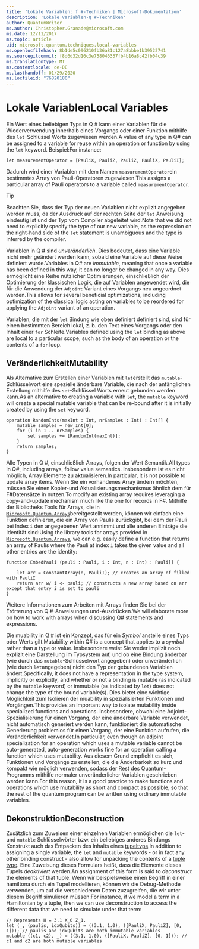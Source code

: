 ```yaml
---
title: 'Lokale Variablen: f #-Techniken | Microsoft-Dokumentation'
description: 'Lokale Variablen-Q #-Techniken'
author: QuantumWriter
ms.author: Christopher.Granade@microsoft.com
ms.date: 12/11/2017
ms.topic: article
uid: microsoft.quantum.techniques.local-variables
ms.openlocfilehash: 8b1de5c096210fb36a81c127a8bbbe1b39522741
ms.sourcegitcommit: f8d6d32d16c3e758046337fb4b16a8c42fb04c39
ms.translationtype: MT
ms.contentlocale: de-DE
ms.lasthandoff: 01/29/2020
ms.locfileid: "76820180"
---
```

# <a name="local-variables"></a><span data-ttu-id="f4872-103">Lokale Variablen</span><span class="sxs-lookup"><span data-stu-id="f4872-103">Local Variables</span></span> #

<span data-ttu-id="f4872-104">Ein Wert eines beliebigen Typs in Q # kann einer Variablen für die Wiederverwendung innerhalb eines Vorgangs oder einer Funktion mithilfe des `let`-Schlüssel Worts zugewiesen werden.</span><span class="sxs-lookup"><span data-stu-id="f4872-104">A value of any type in Q# can be assigned to a variable for reuse within an operation or function by using the `let` keyword.</span></span>
<span data-ttu-id="f4872-105">Beispiel:</span><span class="sxs-lookup"><span data-stu-id="f4872-105">For instance:</span></span>

```qsharp
let measurementOperator = [PauliX, PauliZ, PauliZ, PauliX, PauliI];
```

<span data-ttu-id="f4872-106">Dadurch wird einer Variablen mit dem Namen `measurementOperator`ein bestimmtes Array von Pauli-Operatoren zugewiesen.</span><span class="sxs-lookup"><span data-stu-id="f4872-106">This assigns a particular array of Pauli operators to a variable called `measurementOperator`.</span></span>

> [!TIP]
> <span data-ttu-id="f4872-107">Beachten Sie, dass der Typ der neuen Variablen nicht explizit angegeben werden muss, da der Ausdruck auf der rechten Seite der `let` Anweisung eindeutig ist und der Typ vom Compiler abgeleitet wird.</span><span class="sxs-lookup"><span data-stu-id="f4872-107">Note that we did not need to explicitly specify the type of our new variable, as the expression on the right-hand side of the `let` statement is unambiguous and the type is inferred by the compiler.</span></span> 

<span data-ttu-id="f4872-108">Variablen in Q # sind *unveränderlich*. Dies bedeutet, dass eine Variable nicht mehr geändert werden kann, sobald eine Variable auf diese Weise definiert wurde.</span><span class="sxs-lookup"><span data-stu-id="f4872-108">Variables in Q# are *immutable*, meaning that once a variable has been defined in this way, it can no longer be changed in any way.</span></span>
<span data-ttu-id="f4872-109">Dies ermöglicht eine Reihe nützlicher Optimierungen, einschließlich der Optimierung der klassischen Logik, die auf Variablen angewendet wird, die für die Anwendung der `Adjoint` Variant eines Vorgangs neu angeordnet werden.</span><span class="sxs-lookup"><span data-stu-id="f4872-109">This allows for several beneficial optimizations, including optimization of the classical logic acting on variables to be reordered for applying the `Adjoint` variant of an operation.</span></span>

<span data-ttu-id="f4872-110">Variablen, die mit der `let` Bindung wie oben definiert definiert sind, sind für einen bestimmten Bereich lokal, z. b. den Text eines Vorgangs oder den Inhalt einer `for` Schleife.</span><span class="sxs-lookup"><span data-stu-id="f4872-110">Variables defined using the `let` binding as above are local to a particular scope, such as the body of an operation or the contents of a `for` loop.</span></span>


## <a name="mutability"></a><span data-ttu-id="f4872-111">Veränderlichkeit</span><span class="sxs-lookup"><span data-stu-id="f4872-111">Mutability</span></span> ##

<span data-ttu-id="f4872-112">Als Alternative zum Erstellen einer Variablen mit `let`erstellt das `mutable`-Schlüsselwort eine spezielle änderbare Variable, die nach der anfänglichen Erstellung mithilfe des `set`-Schlüssel Worts erneut gebunden werden kann.</span><span class="sxs-lookup"><span data-stu-id="f4872-112">As an alternative to creating a variable with `let`, the `mutable` keyword will create a special mutable variable that can be re-bound after it is initially created by using the `set` keyword.</span></span>

```qsharp
operation RandomInts(maxInt : Int, nrSamples : Int) : Int[] {
    mutable samples = new Int[0];
    for (i in 1 .. nrSamples) {
        set samples += [RandomInt(maxInt)];
    }
    return samples;
}
```

<span data-ttu-id="f4872-113">Alle Typen in Q #, einschließlich Arrays, folgen der Wert Semantik.</span><span class="sxs-lookup"><span data-stu-id="f4872-113">All types in Q#, including arrays, follow value semantics.</span></span> <span data-ttu-id="f4872-114">Insbesondere ist es nicht möglich, Array Elemente zu aktualisieren.</span><span class="sxs-lookup"><span data-stu-id="f4872-114">In particular, it is not possible to update array items.</span></span> <span data-ttu-id="f4872-115">Wenn Sie ein vorhandenes Array ändern möchten, müssen Sie einen Kopier-und Aktualisierungsmechanismus ähnlich dem für F#Datensätze in nutzen.</span><span class="sxs-lookup"><span data-stu-id="f4872-115">To modify an existing array requires leveraging a copy-and-update mechanism much like the one for records in F#.</span></span> <span data-ttu-id="f4872-116">Mithilfe der Bibliotheks Tools für Arrays, die in [`Microsoft.Quantum.Arrays`](xref:microsoft.quantum.arrays)bereitgestellt werden, können wir einfach eine Funktion definieren, die ein Array von Paulis zurückgibt, bei dem der Pauli bei Index `i` den angegebenen Wert annimmt und alle anderen Einträge die Identität sind:</span><span class="sxs-lookup"><span data-stu-id="f4872-116">Using the library tools for arrays provided in [`Microsoft.Quantum.Arrays`](xref:microsoft.quantum.arrays), we can e.g. easily define a function that returns an array of Paulis where the Pauli at index `i` takes the given value and all other entries are the identity:</span></span> 

```qsharp
function EmbedPauli (pauli : Pauli, i : Int, n : Int) : Pauli[] {
    
    let arr = ConstantArray(n, PauliI); // creates an array of filled with PauliI
    return arr w/ i <- pauli; // constructs a new array based on arr except that entry i is set to pauli
}
```

<span data-ttu-id="f4872-117">Weitere Informationen zum Arbeiten mit Arrays finden Sie bei der Erörterung von Q #-Anweisungen und-Ausdrücken.</span><span class="sxs-lookup"><span data-stu-id="f4872-117">We will elaborate more on how to work with arrays when discussing Q# statements and expressions.</span></span> 

<span data-ttu-id="f4872-118">Die muability in Q # ist ein Konzept, das für ein *Symbol* anstelle eines Typs oder Werts gilt.</span><span class="sxs-lookup"><span data-stu-id="f4872-118">Mutability within Q# is a concept that applies to a *symbol* rather than a type or value.</span></span> <span data-ttu-id="f4872-119">Insbesondere weist Sie weder implizit noch explizit eine Darstellung im Typsystem auf, und ob eine Bindung änderbar (wie durch das `mutable`-Schlüsselwort angegeben) oder unveränderlich (wie durch `let`angegeben) nicht den Typ der gebundenen Variablen ändert.</span><span class="sxs-lookup"><span data-stu-id="f4872-119">Specifically, it does not have a representation in the type system, implicitly or explicitly, and whether or not a binding is mutable (as indicated by the `mutable` keyword) or immutable (as indicated by `let`) does not change the type of the bound variable(s).</span></span> <span data-ttu-id="f4872-120">Dies bietet eine wichtige Möglichkeit zum Isolieren der muability in spezialisierten Funktionen und Vorgängen.</span><span class="sxs-lookup"><span data-stu-id="f4872-120">This provides an important way to isolate mutability inside specialized functions and operations.</span></span>
<span data-ttu-id="f4872-121">Insbesondere, obwohl eine Adjoint-Spezialisierung für einen Vorgang, der eine änderbare Variable verwendet, nicht automatisch generiert werden kann, funktioniert die automatische Generierung problemlos für einen Vorgang, der eine Funktion aufrufen, die Veränderlichkeit verwendet.</span><span class="sxs-lookup"><span data-stu-id="f4872-121">In particular, even though an adjoint specialization for an operation which uses a mutable variable cannot be auto-generated, auto-generation works fine for an operation calling a function which uses mutability.</span></span>
<span data-ttu-id="f4872-122">Aus diesem Grund empfiehlt es sich, Funktionen und Vorgänge zu erstellen, die die Änderbarkeit so kurz und kompakt wie möglich verwenden, sodass der Rest des Quantum-Programms mithilfe normaler unveränderlicher Variablen geschrieben werden kann.</span><span class="sxs-lookup"><span data-stu-id="f4872-122">For this reason, it is a good practice to make functions and operations which use mutability as short and compact as possible, so that the rest of the quantum program can be written using ordinary immutable variables.</span></span>


## <a name="deconstruction"></a><span data-ttu-id="f4872-123">Dekonstruktion</span><span class="sxs-lookup"><span data-stu-id="f4872-123">Deconstruction</span></span> ##

<span data-ttu-id="f4872-124">Zusätzlich zum Zuweisen einer einzelnen Variablen ermöglichen die `let`-und `mutable` Schlüsselwörter bzw. ein beliebiges anderes Bindungs Konstrukt auch das Entpacken des Inhalts eines [tupeltyps](xref:microsoft.quantum.language.type-model#tuple-types).</span><span class="sxs-lookup"><span data-stu-id="f4872-124">In addition to assigning a single variable, the `let` and `mutable` keywords - or in fact any other binding construct - also allow for unpacking the contents of a [tuple type](xref:microsoft.quantum.language.type-model#tuple-types).</span></span>
<span data-ttu-id="f4872-125">Eine Zuweisung dieses Formulars heißt, dass die Elemente dieses Tupels *deaktiviert* werden.</span><span class="sxs-lookup"><span data-stu-id="f4872-125">An assignment of this form is said to *deconstruct* the elements of that tuple.</span></span>
<span data-ttu-id="f4872-126">Wenn wir beispielsweise einen Begriff in einer hamiltona durch ein Tupel modellieren, können wir die Debug-Methode verwenden, um auf die verschiedenen Daten zuzugreifen, die wir unter diesem Begriff simulieren müssen:</span><span class="sxs-lookup"><span data-stu-id="f4872-126">For instance, if we model a term in a Hamiltonian by a tuple, then we can use deconstruction to access the different data that we need to simulate under that term:</span></span>

```qsharp
// Represents H = 3.1 X_0 Z_1.
let (_, (paulis, idxQubits)) = ((3.1, 1.0), ([PauliX, PauliZ], [0, 1])); // paulis and idxQubits are both immutable variables
mutable ((c1, c2), _) = ((3.1, 1.0), ([PauliX, PauliZ], [0, 1])); // c1 and c2 are both mutable variables
```


